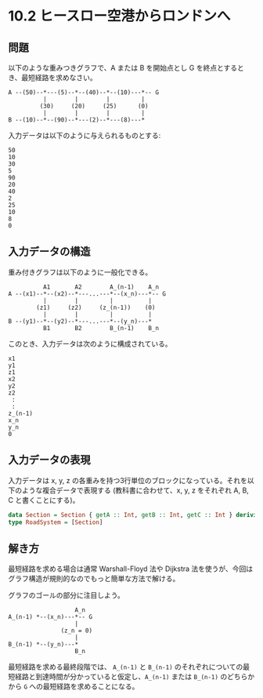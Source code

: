 # 10.2 ヒースロー空港からロンドンへ

## 問題

以下のような重みつきグラフで、A または B を開始点とし G を終点とするとき、最短経路を求めなさい。

```
A --(50)--*---(5)--*--(40)--*--(10)---*-- G
          |        |        |         |
         (30)     (20)     (25)      (0)
          |        |        |         |
B --(10)--*--(90)--*---(2)--*---(8)---*
```

入力データは以下のように与えられるものとする:

```
50
10
30
5
90
20
40
2
25
10
8
0
```

## 入力データの構造

重み付きグラフは以下のように一般化できる。

```
          A1       A2        A_(n-1)    A_n
A --(x1)--*--(x2)--*---...---*--(x_n)---*-- G
          |        |         |          |
        (z1)     (z2)     (z_(n-1))    (0)
          |        |         |          |
B --(y1)--*--(y2)--*---...---*--(y_n)---*
          B1       B2        B_(n-1)    B_n
```

このとき、入力データは次のように構成されている。

```
x1
y1
z1
x2
y2
z2
 :
 :
z_(n-1)
x_n
y_n
0
```

## 入力データの表現

入力データは x, y, z の各重みを持つ3行単位のブロックになっている。それを以下のような複合データで表現する (教科書に合わせて、x, y, z をそれぞれ A, B, C と書くことにする)。

```haskell
data Section = Section { getA :: Int, getB :: Int, getC :: Int } deriving (Show)
type RoadSystem = [Section]
```

## 解き方

最短経路を求める場合は通常 Warshall-Floyd 法や Dijkstra 法を使うが、今回はグラフ構造が規則的なのでもっと簡単な方法で解ける。

グラフのゴールの部分に注目しよう。

```
                   A_n
A_(n-1) *--(x_n)---*-- G
                   |
               (z_n = 0)
                   |
B_(n-1) *--(y_n)---*
                   B_n
```

最短経路を求める最終段階では、 `A_(n-1)` と `B_(n-1)` のそれぞれについての最短経路と到達時間が分かっていると仮定し、`A_(n-1)` または `B_(n-1)` のどちらかから `G` への最短経路を求めることになる。


